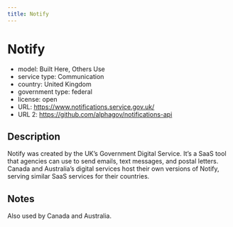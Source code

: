 ```yaml
---
title: Notify
---
```


# Notify

- model: Built Here, Others Use
- service type: Communication
- country: United Kingdom
- government type: federal
- license: open
- URL: https://www.notifications.service.gov.uk/
- URL 2: https://github.com/alphagov/notifications-api

## Description

Notify was created by the UK’s Government Digital Service. It’s a SaaS tool that agencies can use to send emails, text messages, and postal letters. Canada and Australia’s digital services host their own versions of Notify, serving similar SaaS services for their countries.

## Notes

Also used by Canada and Australia.
